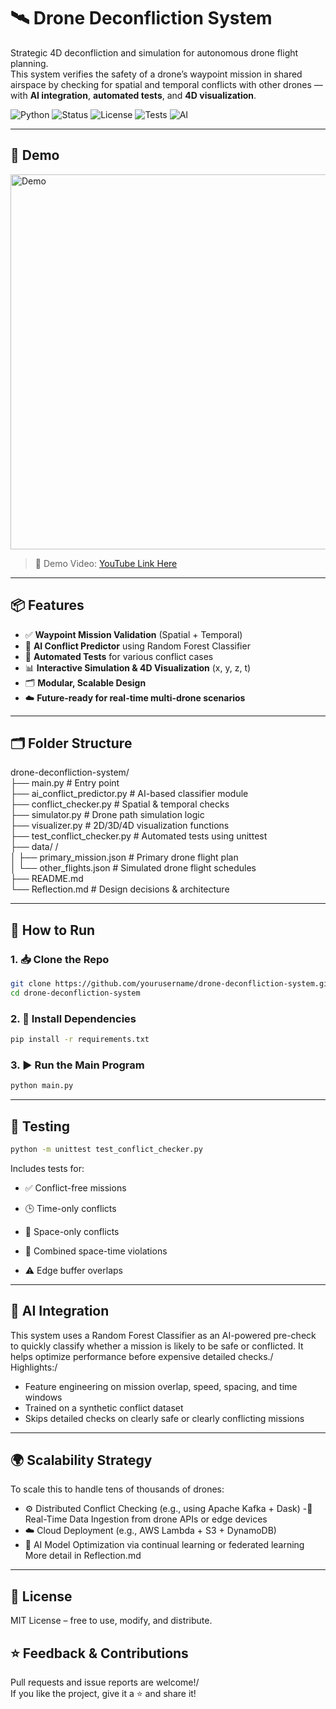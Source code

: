 # 🛰️ Drone Deconfliction System

Strategic 4D deconfliction and simulation for autonomous drone flight planning.  
This system verifies the safety of a drone’s waypoint mission in shared airspace by checking for spatial and temporal conflicts with other drones — with **AI integration**, **automated tests**, and **4D visualization**.

![Python](https://img.shields.io/badge/Python-3.8%2B-blue)
![Status](https://img.shields.io/badge/Status-Complete-brightgreen)
![License](https://img.shields.io/badge/License-MIT-green)
![Tests](https://img.shields.io/badge/Tests-Automated-success)
![AI](https://img.shields.io/badge/AI-RandomForest-informational)

---

## 📸 Demo

<img src="https://user-images.githubusercontent.com/demo-visual.gif" alt="Demo" width="600"/>

> 🔗 Demo Video: [YouTube Link Here](https://www.youtube.com/your-demo)

---

## 📦 Features

- ✅ **Waypoint Mission Validation** (Spatial + Temporal)
- 🧠 **AI Conflict Predictor** using Random Forest Classifier
- 🔁 **Automated Tests** for various conflict cases
- 📊 **Interactive Simulation & 4D Visualization** (x, y, z, t)
- 🗂️ **Modular, Scalable Design**
- ☁️ **Future-ready for real-time multi-drone scenarios**

---

## 🗂️ Folder Structure

drone-deconfliction-system/<br> 
├── main.py # Entry point <br>
  ├── ai_conflict_predictor.py # AI-based classifier module <br>
├── conflict_checker.py # Spatial & temporal checks <br>
├── simulator.py # Drone path simulation logic <br>
├── visualizer.py # 2D/3D/4D visualization functions <br>
├── test_conflict_checker.py # Automated tests using unittest <br>
├── data/ /<br>
│ ├── primary_mission.json # Primary drone flight plan <br>
│ └── other_flights.json # Simulated drone flight schedules<br> 
├── README.md <br>
└── Reflection.md # Design decisions & architecture<br>

---

## 🚀 How to Run

### 1. 📥 Clone the Repo
```bash
git clone https://github.com/yourusername/drone-deconfliction-system.git
cd drone-deconfliction-system
```
### 2. 🐍 Install Dependencies
```bash
pip install -r requirements.txt
```
### 3. ▶️ Run the Main Program
```bash
python main.py
```

---
## 🔬 Testing
```bash
python -m unittest test_conflict_checker.py
```
Includes tests for:

- ✅ Conflict-free missions

- 🕒 Time-only conflicts

- 📍 Space-only conflicts

- 🔄 Combined space-time violations

- ⚠️ Edge buffer overlaps

---
## 🧠 AI Integration
This system uses a Random Forest Classifier as an AI-powered pre-check to quickly classify whether a mission is likely to be safe or conflicted. It helps optimize performance before expensive detailed checks./<br>
Highlights:/<br>
- Feature engineering on mission overlap, speed, spacing, and time windows
- Trained on a synthetic conflict dataset
- Skips detailed checks on clearly safe or clearly conflicting missions

---
## 🌍 Scalability Strategy
To scale this to handle tens of thousands of drones:
- ⚙️ Distributed Conflict Checking (e.g., using Apache Kafka + Dask)
-📡 Real-Time Data Ingestion from drone APIs or edge devices
- ☁️ Cloud Deployment (e.g., AWS Lambda + S3 + DynamoDB)
- 🧠 AI Model Optimization via continual learning or federated learning
More detail in Reflection.md

---
## 📝 License
MIT License – free to use, modify, and distribute.

## ⭐ Feedback & Contributions
Pull requests and issue reports are welcome!/<br>
If you like the project, give it a ⭐ and share it!
